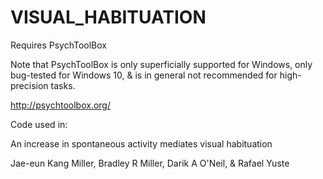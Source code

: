 # VISUAL_HABITUATION

Requires PsychToolBox

Note that PsychToolBox is only superficially supported for Windows, only bug-tested for Windows 10, & is in general not recommended for high-precision tasks. 

http://psychtoolbox.org/

Code used in:

An increase in spontaneous activity mediates visual habituation

Jae-eun Kang Miller, Bradley R Miller, Darik A O'Neil, & Rafael Yuste
